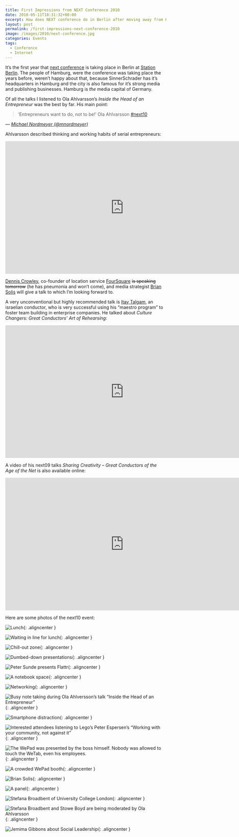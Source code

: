 ```yaml
---
title: First Impressions from NEXT Conference 2010
date: 2010-05-11T18:31:32+00:00
excerpt: How does NEXT conference do in Berlin after moving away from Hamburg?
layout: post
permalink: /first-impressions-next-conference-2010
image: /images/2010/next-conference.jpg
categories: Events
tags:
  - Conference
  - Internet
---
```

It’s the first year that [next conference](https://nextconf.eu/) is taking place in Berlin at [Station Berlin](https://www.station-berlin.de/). The people of Hamburg, were the conference was taking place the years before, weren’t happy about that, because SinnerSchrader has it’s headquarters in Hamburg and the city is also famous for it’s strong media and publishing businesses. Hamburg is _the_ media capital of Germany.

Of all the talks I listened to Ola Ahlvarsson’s <cite>Inside the Head of an Entrepreneur</cite> was the best by far. His main point:

> ‘Entrepreneurs want to do, not to be!’ Ola Ahlvarsson [#next10](https://twitter.com/search?q=%23next10)

— <cite>[Michael Nordmeyer (@mnordmeyer)](https://twitter.com/mnordmeyer/statuses/13791338476)</cite>

Ahlvarsson described thinking and working habits of serial entrepreneurs:

<iframe src="https://video.nextconf.eu/v.ihtml?photo%5fid=855720" width="740" height="416" frameborder="0" scrolling="no" allowfullscreen loading="lazy"></iframe>

[Dennis Crowley](http://denniscrowley.com/), co-founder of location service [FourSquare](https://foursquare.com/) ~~is speaking tomorrow~~ (he has pneumonia and won’t come), and media strategist [Brian Solis](http://www.briansolis.com/) will give a talk to which I’m looking forward to.

A very unconventional but highly recommended talk is [Itay Talgam](http://www.talgam.com/), an israelian conductor, who is very successful using his “maestro program” to foster team building in enterprise companies. He talked about <cite>Culture Changers: Great Conductors’ Art of Rehearsing</cite>:

<iframe src="https://video.nextconf.eu/v.ihtml?photo%5fid=885184" width="740" height="416" frameborder="0" scrolling="no" allowfullscreen loading="lazy"></iframe>

A video of his next09 talks <cite>Sharing Creativity – Great Conductors of the Age of the Net</cite> is also available online:

<iframe src="https://video.nextconf.eu/v.ihtml?photo%5fid=923266" width="740" height="416" frameborder="0" scrolling="no" allowfullscreen loading="lazy"></iframe>

Here are some photos of the next10 event:

![Lunch](/images/2010/next-conference-2010-0223.jpg){: .aligncenter }

![Waiting in line for lunch](/images/2010/next-conference-2010-0224.jpg){: .aligncenter }

![Chill-out zone](/images/2010/next-conference-2010-0227.jpg){: .aligncenter }

![Dumbed-down presentations](/images/2010/next-conference-2010-0229.jpg){: .aligncenter }

![Peter Sunde presents Flattr](/images/2010/next-conference-2010-0235.jpg){: .aligncenter }

![A notebook space](/images/2010/next-conference-2010-0239.jpg){: .aligncenter }

![Networking](/images/2010/next-conference-2010-0240.jpg){: .aligncenter }

![Busy note taking during Ola Ahlversson’s talk “Inside the Head of an Entrepreneur”](/images/2010/next-conference-2010-0244.jpg){: .aligncenter }

![Smartphone distraction](/images/2010/next-conference-2010-0250.jpg){: .aligncenter }

![Interested attendees listening to Lego’s Peter Espersen’s “Working with your community, not against it”](/images/2010/next-conference-2010-0257.jpg){: .aligncenter }

![The WePad was presented by the boss himself. Nobody was allowed to touch the WeTab, even his employees.](/images/2010/next-conference-2010-0261.jpg){: .aligncenter }

![A crowded WePad booth](/images/2010/next-conference-2010-0260.jpg){: .aligncenter }

![Brian Solis](/images/2010/next-conference-2010-0258.jpg){: .aligncenter }

![A panel](/images/2010/next-conference-2010-0259.jpg){: .aligncenter }

![Stefana Broadbent of University College London](/images/2010/next-conference-2010-0262.jpg){: .aligncenter }

![Stefana Broadbent and Stowe Boyd are being moderated by Ola Ahlvarsson](/images/2010/next-conference-2010-0264.jpg){: .aligncenter }

![Jemima Gibbons about Social Leadership](/images/2010/next-conference-2010-0266.jpg){: .aligncenter }